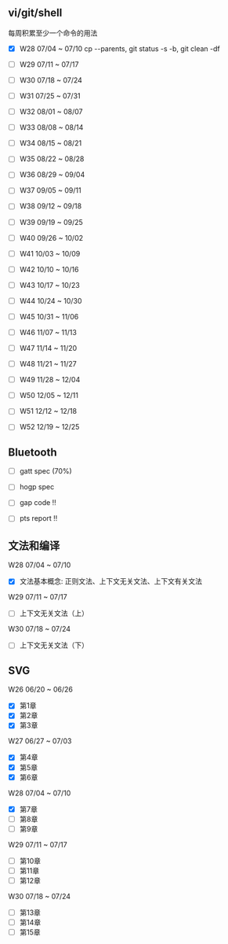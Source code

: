 
## vi/git/shell

每周积累至少一个命令的用法
- [x] W28 07/04 ~ 07/10 cp --parents, git status -s -b, git clean -df
- [ ] W29 07/11 ~ 07/17
- [ ] W30 07/18 ~ 07/24
- [ ] W31 07/25 ~ 07/31
- [ ] W32 08/01 ~ 08/07
- [ ] W33 08/08 ~ 08/14
- [ ] W34 08/15 ~ 08/21
- [ ] W35 08/22 ~ 08/28
- [ ] W36 08/29 ~ 09/04
- [ ] W37 09/05 ~ 09/11
- [ ] W38 09/12 ~ 09/18
- [ ] W39 09/19 ~ 09/25
- [ ] W40 09/26 ~ 10/02
- [ ] W41 10/03 ~ 10/09
- [ ] W42 10/10 ~ 10/16
- [ ] W43 10/17 ~ 10/23
- [ ] W44 10/24 ~ 10/30
- [ ] W45 10/31 ~ 11/06
- [ ] W46 11/07 ~ 11/13
- [ ] W47 11/14 ~ 11/20
- [ ] W48 11/21 ~ 11/27
- [ ] W49 11/28 ~ 12/04
- [ ] W50 12/05 ~ 12/11
- [ ] W51 12/12 ~ 12/18
- [ ] W52 12/19 ~ 12/25


## Bluetooth

- [ ] gatt spec (70%)
- [ ] hogp spec
- [ ] gap code :bangbang:
- [ ] pts report :bangbang:


## 文法和编译

W28 07/04 ~ 07/10
- [x] 文法基本概念: 正则文法、上下文无关文法、上下文有关文法

W29 07/11 ~ 07/17
- [ ] 上下文无关文法（上）

W30 07/18 ~ 07/24
- [ ] 上下文无关文法（下）


## SVG

W26 06/20 ~ 06/26
- [x] 第1章
- [x] 第2章
- [x] 第3章

W27 06/27 ~ 07/03
- [x] 第4章
- [x] 第5章
- [x] 第6章

W28 07/04 ~ 07/10
- [x] 第7章
- [ ] 第8章
- [ ] 第9章

W29 07/11 ~ 07/17
- [ ] 第10章
- [ ] 第11章
- [ ] 第12章

W30 07/18 ~ 07/24
- [ ] 第13章
- [ ] 第14章
- [ ] 第15章
